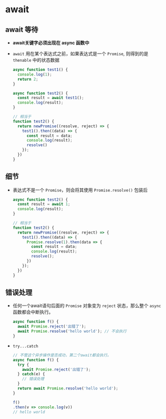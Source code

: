 # await

## await 等待

  - **await关键字必须出现在 async 函数中**

  - `await` 用在某个表达式之前，如果表达式是一个 `Promise`, 则得到的是 `thenable` 中的状态数据

    ```javascript
    async function test1() {
      console.log(1);
      return 2;
    }

    async function test2() {
      const result = await test1();
      console.log(result);
    }

    // 相当于
    function test2() {
      return newPromise((resolve, reject) => {
        test1().then((data) => {
          const result = data;
          console.log(result);
          resolve()
        });
      })
    }
    ```

## 细节

  - 表达式不是一个 `Promise`，则会将其使用 `Promise.resolve()` 包装后

    ```javascript
    async function test2() {
      const result = await 1;
      console.log(result);
    }

    // 相当于
    function test2() {
      return newPromise((resolve, reject) => {
        test1().then((data) => {
          Promise.resolve(1).then(data => {
            const result = data;
            console.log(result);
            resolve();
          })
        });
      })
    }
    ```

## 错误处理

  - 任何一个await语句后面的 `Promise` 对象变为 `reject` 状态，那么整个 `async` 函数都会中断执行。

    ```javascript
    async function f() {
      await Promise.reject('出错了');
      await Promise.resolve('hello world'); // 不会执行
    }
    ```

  - `try...catch`

    ```javascript
    // 不管这个异步操作是否成功，第二个await都会执行。
    async function f() {
      try {
        await Promise.reject('出错了');
      } catch(e) {
        // 错误处理
      }
      return await Promise.resolve('hello world');
    }

    f()
    .then(v => console.log(v))
    // hello world
    ```
